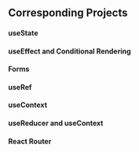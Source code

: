 ## Corresponding Projects

#### useState

<!-- 1. Birthday Reminder -->

#### useEffect and Conditional Rendering

<!-- 2. Tours -->

<!-- 3. Reviews -->
<!-- 4. Accordion -->
<!-- 5. Menu -->
<!-- 6. Tabs -->

<!-- 7. Slider -->

#### Forms

<!-- 8. Lorem Ipsum Generator -->

<!-- 9. Color Shades Generator -->

<!-- 10. Grocery Bud -->

#### useRef

<!-- 11. Navbar -->

#### useContext

<!-- 12. Modal and Sidebar (with custom hook) -->

<!-- 13. Stripe Menus -->

#### useReducer and useContext

<!-- 14. Cart -->

#### React Router

<!-- 15. Cocktails -->
